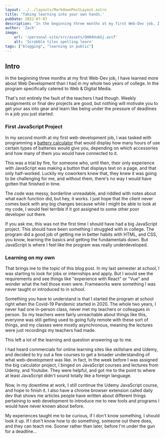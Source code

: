 ```yaml
---
layout: ../../layouts/MarkdownPostLayout.astro
title: 'Taking learning into your own hands.'
pubDate: 2022-07-07
description: 'In the beginning three months at my first Web-Dev job, I have learned more about Web Development than I had in my whole two years of college. In the program specifically catered to Web & Digital Media.'
author: 'Zach'
image:
    url: '/personal-site/src/assets/OH04Uu6Gj.avif' 
    alt: 'Scrabble tiles spelling learn'
tags: ["blogging", "learning in public"]
---
```




## Intro

In the beginning three months at my first Web-Dev job, I have learned more about Web Development than I had in my whole two years of college. In the program specifically catered to Web & Digital Media. 

That's not entirely the fault of the teachers I had though. Weekly assignments or final dev projects are good, but nothing will motivate you to get your ass into gear and learn like being under the pressure of deadlines in a job you just started. 

### First JavaScript Project

In my second month at my first web-development job, I was tasked with programming a [battery calculator](https://x2powerbattery.com/calculator/) that would display how many hours of use certain types of batteries would give you, depending on which accessories and how many of them you would have connected to it. 

This was a trial by fire, for someone who, until then, their only experience with JavaScript was making a button that displays text on a page, and that only half-worked. Luckily my coworkers knew that, they knew it was going to be challenging for me, and without them, there's no way I would have gotten that finished in time. 

The code was messy, borderline unreadable, and riddled with notes about what each function did, but hey, it works. I just hope that the client never comes back with any big changes because while I might be able to look at my code, I would feel terrible if it got assigned to some other poor developer out there.

If you ask me, this was not the first time I should have had a big JavaScript project. This should have been something I struggled with in college. The program did a good job of getting me in better habits with HTML, and CSS, you know, learning the basics and getting the fundamentals down. But JavaScript is where I feel like the program was really underdeveloped. 

### Learning on my own

That brings me to the topic of this blog post. In my last semester at school, I was starting to look for jobs or internships and apply. But I would see the requirements and see things like "experience with React" or "Vue" and wonder what the hell those even were. Frameworks were something I was never taught or introduced to in school. 

Something you have to understand is that I started the program at school right when the Covid-19 Pandemic started in 2020. The whole two years, I never had one in-person class, never met my teachers or colleagues in person. So my teachers were fairly unreachable about things like this, everyone was still getting used to going fully remote with these sort of things, and my classes were mostly asynchronous, meaning the lectures were just recordings my teachers had made. 

This left a lot of the learning and question answering up to me. 

I had heard commercials for online learning sites like skillshare and Udemy, and decided to try out a few courses to get a broader understanding of what web-development was like. in fact, In the week before I was assigned the big calculator project, I binged on JavaScript courses and lectures from Udemy, and Youtube. They were helpful, and got me to the point to where at least JavaScript didn't sound totally like a foreign language. 

Now, in my downtime at work, I still continue the Udemy JavaScript course, and hope to finish it. I also have a chrome browser extension called daily dev that shows me articles people have written about different things pertaining to web development to introduce me to new tools and programs I would have never known about before. 

My experiences taught me to be curious, if I don't know something, I should look it up. If I don't know how to do something, someone out there does, and they can teach me. Sooner rather than later, before I'm under the gun for a deadline... 
